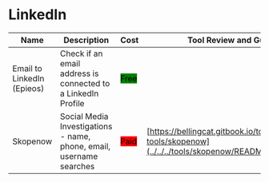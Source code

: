 # LinkedIn

| Name | Description | Cost | Tool Review and Guide |
| --- | --- | --- | --- |
| Email to LinkedIn (Epieos) | Check if an email address is connected to a LinkedIn Profile | <mark style="background-color:green;">Free</mark> |  |
| Skopenow | Social Media Investigations - name, phone, email, username searches | <mark style="background-color:red;">Paid</mark> | [https://bellingcat.gitbook.io/toolkit/more/all-tools/skopenow](../../../tools/skopenow/README.md) |